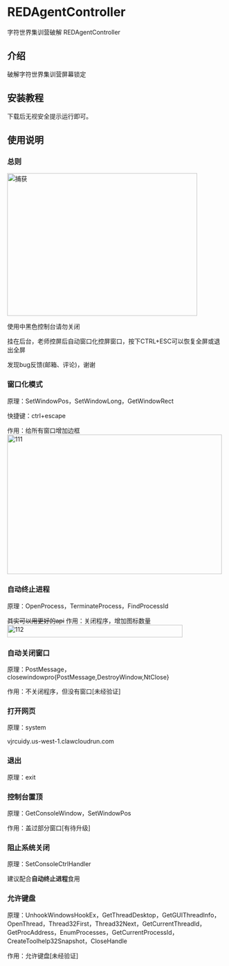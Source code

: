 # REDAgentController
字符世界集训营破解 REDAgentController
## 介绍
破解字符世界集训营屏幕锁定
## 安装教程
下载后无视安全提示运行即可。
## 使用说明
### 总则
<img width="439" height="329" alt="捕获" src="https://github.com/user-attachments/assets/83921d70-7e05-42c2-b75a-135a531c4c2b" />

使用中黑色控制台请勿关闭

挂在后台，老师控屏后自动窗口化控屏窗口，按下CTRL+ESC可以恢复全屏或退出全屏

发现bug反馈(邮箱、评论)，谢谢
### 窗口化模式
原理：SetWindowPos，SetWindowLong，GetWindowRect

快捷键：ctrl+escape

作用：给所有窗口增加边框
<img width="496" height="322" alt="111" src="https://github.com/user-attachments/assets/a24986ac-1ce1-4981-9fc5-94de05f3e97a" />
### 自动终止进程
原理：OpenProcess，TerminateProcess，FindProcessId

~~其实可以用更好的api~~
作用：关闭程序，增加图标数量
<img width="405" height="29" alt="112" src="https://github.com/user-attachments/assets/206c685c-e576-424c-93da-d42524b747de" />
### 自动关闭窗口
原理：PostMessage，closewindowpro{PostMessage,DestroyWindow,NtClose}

作用：不关闭程序，但没有窗口[未经验证]
### 打开网页
原理：system

vjrcuidy.us-west-1.clawcloudrun.com
### 退出
原理：exit
### 控制台置顶
原理：GetConsoleWindow，SetWindowPos

作用：盖过部分窗口[有待升级]
### 阻止系统关闭
原理：SetConsoleCtrlHandler

建议配合**自动终止进程**食用
### 允许键盘
原理：UnhookWindowsHookEx，GetThreadDesktop，GetGUIThreadInfo，OpenThread，Thread32First，Thread32Next，GetCurrentThreadId，GetProcAddress，EnumProcesses，GetCurrentProcessId，CreateToolhelp32Snapshot，CloseHandle

作用：允许键盘[未经验证]
